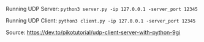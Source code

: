 Running UDP Server:
```python3 server.py -ip 127.0.0.1 -server_port 12345```

Running UDP Client:
```python3 client.py -ip 127.0.0.1 -server_port 12345```

Source:
https://dev.to/pikotutorial/udp-client-server-with-python-9gi